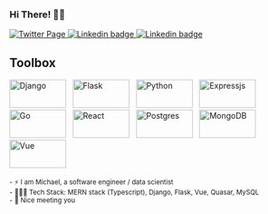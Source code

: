 ### Hi There! 👋🏼


<p align="">
  <a href="https://twitter.com/__mhope_">
    <img src="https://img.shields.io/badge/Twitter-100000?style=for-the-badge&logo=twitter&logoColor=blue" alt="Twitter Page" /> 
  </a>
  <a href="https://www.linkedin.com/in/michael-hope-setriakor-13a539142/">
    <img src="https://img.shields.io/badge/LinkedIn-0077B5?style=for-the-badge&logo=linkedin&logoColor=white" alt="Linkedin badge" />
  </a>
  <a href="mailto:hopemichael720@gmail.com">
    <img src="https://img.shields.io/badge/Gmail-D14836?style=for-the-badge&logo=gmail&logoColor=white" alt="Linkedin badge" />
  </a>
</p>

## Toolbox
<img src="https://img.shields.io/badge/Django-092E20?style=for-the-badge&logo=django&logoColor=white" alt="Django" width="100" height="50"/> &nbsp;
<img src="https://api.iconify.design/logos-flask.svg?height=14?background-color=red" alt="Flask" width="100" height="50"/> &nbsp;
<img src="https://img.shields.io/badge/Python-white?style=for-the-badge&logo=python&logoColor=092E20" alt="Python" width="100" height="50"/> &nbsp;
<img src="https://img.shields.io/badge/Expressjs-2CA5E0?style=for-the-badge&logo=expressr&logoColor=white" alt="Expressjs" width="100" height="50"/> &nbsp;
<img src="https://img.shields.io/badge/Go-00ADD8?style=for-the-badge&logo=go&logoColor=white" alt="Go" width="100" height="50"/> &nbsp;
<img src="https://img.shields.io/badge/React-20232A?style=for-the-badge&logo=react&logoColor=61DAFB" alt="React" width="100" height="50"/> &nbsp;
<img src="https://img.shields.io/badge/PostgreSQL-316192?style=for-the-badge&logo=postgresql&logoColor=white" alt="Postgres" width="100" height="50"/> &nbsp;
<img src="https://img.shields.io/badge/MongoDB-4EA94B?style=for-the-badge&logo=mongodb&logoColor=white" alt="MongoDB" width="100" height="50"/> &nbsp;
<img src="https://img.shields.io/badge/Vue-326ce5.svg?&style=for-the-badge&logo=vue&logoColor=white" alt="Vue" width="100" height="50"/> &nbsp;


<sub> - ⚡ I am Michael, a software engineer / data scientist </sub><br>
<sub> - 👨🏽‍💻 Tech Stack: MERN stack (Typescript), Django, Flask, Vue, Quasar, MySQL </sub><br>
<sub> - 🙂 Nice meeting you </sub> 

<!--
**mhope-2/mhope-2** is a ✨ _special_ ✨ repository because its `README.md` (this file) appears on your GitHub profile.

Here are some ideas to get you started:

- 🔭 I’m currently working on ...
- 🌱 I’m currently learning ...
- 👯 I’m looking to collaborate on ...
- 🤔 I’m looking for help with ...
- 💬 Ask me about ...
- 📫 How to reach me: ...
- 😄 Pronouns: ...
- ⚡ Fun fact: ...
- [hi](https://example.com)
-->

